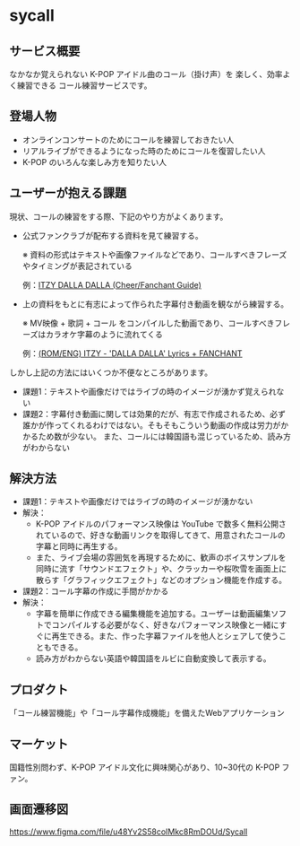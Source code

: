 # sycall

## サービス概要
なかなか覚えられない K-POP アイドル曲のコール（掛け声）を
楽しく、効率よく練習できる
コール練習サービスです。

## 登場人物
* オンラインコンサートのためにコールを練習しておきたい人
* リアルライブができるようになった時のためにコールを復習したい人
* K-POP のいろんな楽しみ方を知りたい人

## ユーザーが抱える課題
現状、コールの練習をする際、下記のやり方がよくあります。
* 公式ファンクラブが配布する資料を見て練習する。

  ※ 資料の形式はテキストや画像ファイルなどであり、コールすべきフレーズやタイミングが表記されている
  
  例：[ITZY DALLA DALLA (Cheer/Fanchant Guide)](https://www.reddit.com/r/ITZY/comments/aq51vv/190213_%EB%8B%AC%EB%9D%BC%EB%8B%AC%EB%9D%BC_dalla_dalla_cheerfanchant_guide/)
* 上の資料をもとに有志によって作られた字幕付き動画を観ながら練習する。

  ※ MV映像 + 歌詞 + コール をコンパイルした動画であり、コールすべきフレーズはカラオケ字幕のように流れてくる
  
  例：[(ROM/ENG) ITZY - 'DALLA DALLA' Lyrics + FANCHANT](https://www.youtube.com/watch?v=9awV8pa5r_0)

しかし上記の方法にはいくつか不便なところがあります。
* 課題1：テキストや画像だけではライブの時のイメージが湧かず覚えられない
* 課題2：字幕付き動画に関しては効果的だが、有志で作成されるため、必ず誰かが作ってくれるわけではない。そもそもこういう動画の作成は労力がかかるため数が少ない。
また、コールには韓国語も混じっているため、読み方がわからない

## 解決方法
* 課題1：テキストや画像だけではライブの時のイメージが湧かない
* 解決：
  * K-POP アイドルのパフォーマンス映像は YouTube で数多く無料公開されているので、好きな動画リンクを取得してきて、用意されたコールの字幕と同時に再生する。
  * また、ライブ会場の雰囲気を再現するために、歓声のボイスサンプルを同時に流す「サウンドエフェクト」や、クラッカーや桜吹雪を画面上に散らす「グラフィックエフェクト」などのオプション機能を作成する。
* 課題2：コール字幕の作成に手間がかかる
* 解決：
  * 字幕を簡単に作成できる編集機能を追加する。ユーザーは動画編集ソフトでコンパイルする必要がなく、好きなパフォーマンス映像と一緒にすぐに再生できる。また、作った字幕ファイルを他人とシェアして使うこともできる。
  * 読み方がわからない英語や韓国語をルビに自動変換して表示する。

## プロダクト
「コール練習機能」や「コール字幕作成機能」を備えたWebアプリケーション

## マーケット
国籍性別問わず、K-POP アイドル文化に興味関心があり、10~30代の K-POP ファン。

## 画面遷移図
https://www.figma.com/file/u48Yv2S58coIMkc8RmDOUd/Sycall

